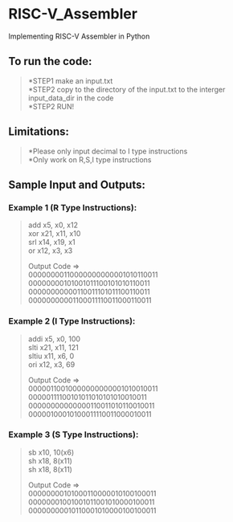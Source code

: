 # RISC-V_Assembler
Implementing RISC-V Assembler in Python

## To run the code:
>*STEP1 make an input.txt   
>*STEP2 copy to the directory of the input.txt to the interger input_data_dir in the code  
>*STEP2 RUN!

   ## Limitations:  
>*Please only input decimal to I type instructions  
>*Only work on R,S,I type instructions  

## Sample Input and Outputs:   
### Example 1 (R Type Instructions):    
>add x5, x0, x12    
>xor x21, x11, x10  
>srl x14, x19, x1  
>or x12, x3, x3   
>
>Output Code =>  
>00000000110000000000001010110011   
>00000000101001011100101010110011   
>00000000000110011101011100110011   
>00000000001100011110011000110011   

### Example 2 (I Type Instructions):  
>addi x5, x0, 100  
>slti x21, x11, 121  
>sltiu x11, x6, 0  
>ori x12, x3, 69  
>  
>Output Code =>   
>00000110010000000000001010010011  
>00000111100101011010101010010011  
>00000000000000110011010110010011  
>00000100010100011110011000010011  
  
### Example 3 (S Type Instructions):  
>sb x10, 10(x6)  
>sh x18, 8(x11)  
>sh x18, 8(x11)  
>  
>Output Code =>   
>00000000101000110000010100100011  
>00000001001001011001010000100011  
>00000000010110001010000100100011  












